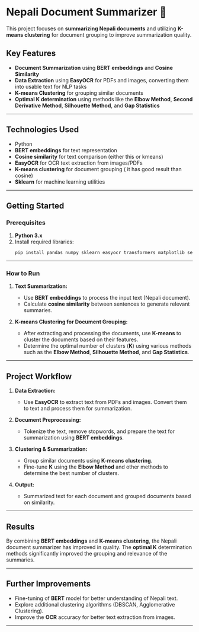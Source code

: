 # Nepali Document Summarizer 🚀

This project focuses on **summarizing Nepali documents** and utilizing **K-means clustering** for document grouping to improve summarization quality.

## Key Features
- **Document Summarization** using **BERT embeddings** and **Cosine Similarity**  
- **Data Extraction** using **EasyOCR** for PDFs and images, converting them into usable text for NLP tasks  
- **K-means Clustering** for grouping similar documents  
- **Optimal K determination** using methods like the **Elbow Method**, **Second Derivative Method**, **Silhouette Method**, and **Gap Statistics**

---

## Technologies Used
- Python  
- **BERT embeddings** for text representation  
- **Cosine similarity** for text comparison  (either this or kmeans)
- **EasyOCR** for OCR text extraction from images/PDFs  
- **K-means clustering** for document grouping  ( it has good result than cosine)
- **Sklearn** for machine learning utilities  

---

## Getting Started  

### Prerequisites  
1. **Python 3.x**  
2. Install required libraries:
    ```bash
    pip install pandas numpy sklearn easyocr transformers matplotlib seaborn
    ```

---

### How to Run

1. **Text Summarization:**
   - Use **BERT embeddings** to process the input text (Nepali document).
   - Calculate **cosine similarity** between sentences to generate relevant summaries.

2. **K-means Clustering for Document Grouping:**
   - After extracting and processing the documents, use **K-means** to cluster the documents based on their features.
   - Determine the optimal number of clusters (**K**) using various methods such as the **Elbow Method**, **Silhouette Method**, and **Gap Statistics**.

---

## Project Workflow
1. **Data Extraction:**  
   - Use **EasyOCR** to extract text from PDFs and images. Convert them to text and process them for summarization.

2. **Document Preprocessing:**  
   - Tokenize the text, remove stopwords, and prepare the text for summarization using **BERT embeddings**.

3. **Clustering & Summarization:**  
   - Group similar documents using **K-means clustering**.
   - Fine-tune **K** using the **Elbow Method** and other methods to determine the best number of clusters.

4. **Output:**  
   - Summarized text for each document and grouped documents based on similarity.

---

## Results

By combining **BERT embeddings** and **K-means clustering**, the Nepali document summarizer has improved in quality. The **optimal K** determination methods significantly improved the grouping and relevance of the summaries.

---

## Further Improvements

- Fine-tuning of **BERT** model for better understanding of Nepali text.
- Explore additional clustering algorithms (DBSCAN, Agglomerative Clustering).
- Improve the **OCR** accuracy for better text extraction from images.

---
